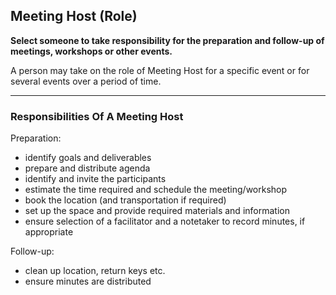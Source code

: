 ## Meeting Host (Role)

**Select someone to take responsibility for the preparation and follow-up of meetings, workshops or other events.**

A person may take on the role of Meeting Host for a specific event or
for several events over a period of time.

---

### Responsibilities Of A Meeting Host

Preparation:

-   identify goals and deliverables
-   prepare and distribute agenda
-   identify and invite the participants
-   estimate the time required and schedule the meeting/workshop
-   book the location (and transportation if required)
-   set up the space and provide required materials and information
-   ensure selection of a facilitator and a notetaker to record minutes, if appropriate

Follow-up:

-   clean up location, return keys etc.
-   ensure minutes are distributed
